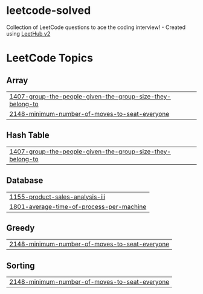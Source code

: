 # leetcode-solved
Collection of LeetCode questions to ace the coding interview! - Created using [LeetHub v2](https://github.com/arunbhardwaj/LeetHub-2.0)

<!---LeetCode Topics Start-->
# LeetCode Topics
## Array
|  |
| ------- |
| [1407-group-the-people-given-the-group-size-they-belong-to](https://github.com/fakhriyalfians/leetcode-solved/tree/master/1407-group-the-people-given-the-group-size-they-belong-to) |
| [2148-minimum-number-of-moves-to-seat-everyone](https://github.com/fakhriyalfians/leetcode-solved/tree/master/2148-minimum-number-of-moves-to-seat-everyone) |
## Hash Table
|  |
| ------- |
| [1407-group-the-people-given-the-group-size-they-belong-to](https://github.com/fakhriyalfians/leetcode-solved/tree/master/1407-group-the-people-given-the-group-size-they-belong-to) |
## Database
|  |
| ------- |
| [1155-product-sales-analysis-iii](https://github.com/fakhriyalfians/leetcode-solved/tree/master/1155-product-sales-analysis-iii) |
| [1801-average-time-of-process-per-machine](https://github.com/fakhriyalfians/leetcode-solved/tree/master/1801-average-time-of-process-per-machine) |
## Greedy
|  |
| ------- |
| [2148-minimum-number-of-moves-to-seat-everyone](https://github.com/fakhriyalfians/leetcode-solved/tree/master/2148-minimum-number-of-moves-to-seat-everyone) |
## Sorting
|  |
| ------- |
| [2148-minimum-number-of-moves-to-seat-everyone](https://github.com/fakhriyalfians/leetcode-solved/tree/master/2148-minimum-number-of-moves-to-seat-everyone) |
<!---LeetCode Topics End-->